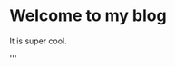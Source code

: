 




<h1>Welcome to my blog</h1>
<p>
    It is super cool.
</p>
<script>alert('hello');</script>
'''